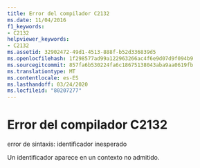 ```yaml
---
title: Error del compilador C2132
ms.date: 11/04/2016
f1_keywords:
- C2132
helpviewer_keywords:
- C2132
ms.assetid: 32902472-49d1-4513-888f-b52d336839d5
ms.openlocfilehash: 1f298577ad99a122963266ac4f6e9d07d9f094b9
ms.sourcegitcommit: 857fa6b530224fa6c18675138043aba9aa0619fb
ms.translationtype: MT
ms.contentlocale: es-ES
ms.lasthandoff: 03/24/2020
ms.locfileid: "80207277"
---
```

# <a name="compiler-error-c2132"></a>Error del compilador C2132

error de sintaxis: identificador inesperado

Un identificador aparece en un contexto no admitido.
